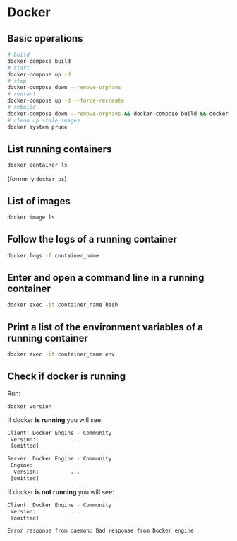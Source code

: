 # Docker

## Basic operations

```bash
# build
docker-compose build
# start
docker-compose up -d
# stop
docker-compose down --remove-orphans
# restart
docker-compose up -d --force-recreate
# rebuild
docker-compose down --remove-orphans && docker-compose build && docker-compose up -d
# clean up stale images
docker system prune
```

## List running containers

```bash
docker container ls
```
(formerly `docker ps`)

## List of images

```bash
docker image ls
```

## Follow the logs of a running container

```bash
docker logs -f container_name
```

## Enter and open a command line in a running container

```bash
docker exec -it container_name bash
```

## Print a list of the environment variables of a running container

```bash
docker exec -it container_name env
```

## Check if docker is running

Run:
```bash
docker version
```
If docker **is running** you will see:
```bash
Client: Docker Engine - Community
 Version:           ...
 [omitted]

Server: Docker Engine - Community
 Engine:
  Version:          ...
 [omitted]
```
If docker **is not running** you will see:
```bash
Client: Docker Engine - Community
 Version:           ...
 [omitted]

Error response from daemon: Bad response from Docker engine
```